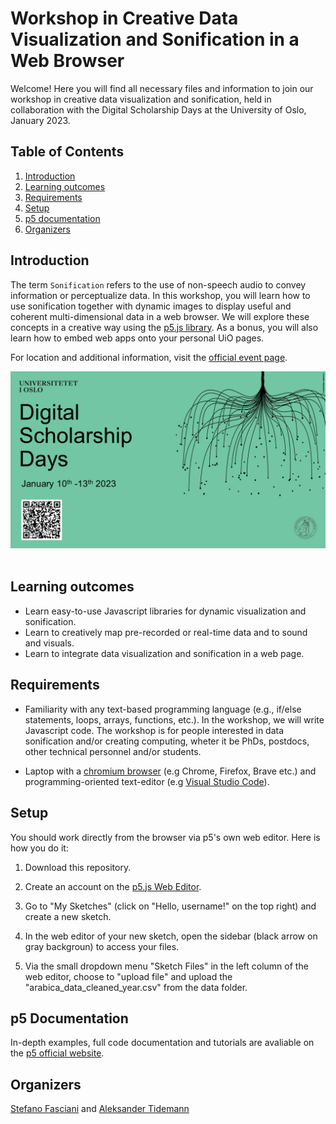 # Workshop in Creative Data Visualization and Sonification in a Web Browser

Welcome! Here you will find all necessary files and information to join our workshop in creative data visualization and sonification, held in collaboration with the Digital Scholarship Days at the University of Oslo, January 2023. 

## Table of Contents 

1. [Introduction](#intro)
2. [Learning outcomes](#learning-outcomes)
3. [Requirements](#requirements)
4. [Setup](#setup)
5. [p5 documentation](#p5-documentation)
6. [Organizers](#organizers)

## Introduction

The term `Sonification` refers to the use of non-speech audio to convey information or perceptualize data. In this workshop, you will learn how to use sonification together with dynamic images to display useful and coherent multi-dimensional data in a web browser. We will explore these concepts in a creative way using the [p5.js library](https://p5js.org/). As a bonus, you will also learn how to embed web apps onto your personal UiO pages.

For location and additional information, visit the [official event page](https://www.ub.uio.no/english/courses-events/events/all-libraries/2023/digital-scholarship-days/data-visualization.html).

<div align="left">
 <img src="/img/dsc-days.png" width=600>
</div>
</br>

## Learning outcomes

- Learn easy-to-use Javascript libraries for dynamic visualization and sonification.
- Learn to creatively map pre-recorded or real-time data and to sound and visuals.
- Learn to integrate data visualization and sonification in a web page.

## Requirements

- Familiarity with any text-based programming language (e.g., if/else statements, loops, arrays, functions, etc.). In the workshop, we will write Javascript code. The workshop is for people interested in data sonification and/or creating computing, wheter it be PhDs, postdocs, other technical personnel and/or students.

- Laptop with a [chromium browser](<https://en.wikipedia.org/wiki/Chromium_(web_browser)>) (e.g Chrome, Firefox, Brave etc.) and programming-oriented text-editor (e.g [Visual Studio Code](https://code.visualstudio.com/download)).

## Setup

You should work directly from the browser via p5's own web editor. Here is how you do it:

1. Download this repository.

2. Create an account on the [p5.js Web Editor](https://editor.p5js.org/).

3. Go to "My Sketches" (click on "Hello, username!" on the top right) and create a new sketch.

4. In the web editor of your new sketch, open the sidebar (black arrow on gray backgroun) to access your files.

5. Via the small dropdown menu "Sketch Files" in the left column of the web editor, choose to "upload file" and upload the "arabica_data_cleaned_year.csv" from the data folder.

<!-- <div align="left">
 <img src="/fig/local-3-vsc.png" width=600>
</div>
</br> -->

## p5 Documentation

In-depth examples, full code documentation and tutorials are avaliable on the [p5 official website](https://p5js.org/).

## Organizers

[Stefano Fasciani](https://github.com/stefanofasciani) and [Aleksander Tidemann](https://github.com/aleksati)
